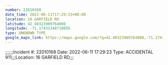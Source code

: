 ```yaml
---
number: 22010168
date_time: 2022-06-11T17:29:23+00:00
location: 16 GARFIELD RD
latitude: 42.40323989764008
longitude: -71.17431348710056
type: UNKNOWN TYPE
google_maps_link: https://maps.google.com/?q=42.40323989764008,-71.17431348710056
---
```


;;;;;;Incident #: 22010168  Date: 2022-06-11 17:29:23   Type: ACCIDENTAL 911;;;Location: 16 GARFIELD RD;;;
